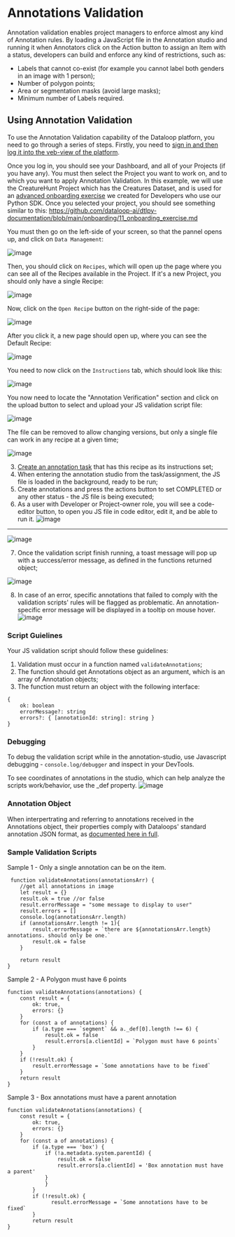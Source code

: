 # Annotations Validation

Annotation validation enables project managers to enforce almost any kind of Annotation rules. By loading a JavaScript file in the Annotation studio and running it when Annotators click on the Action button to assign an Item with a status, developers can build and enforce any kind of restrictions, such as:

- Labels that cannot co-exist (for example you cannot label both genders in an image with 1 person);
- Number of polygon points;
- Area or segmentation masks (avoid large masks);
- Minimum number of Labels required.

## Using Annotation Validation
To use the Annotation Validation capability of the Dataloop platforn, you need to go through a series of steps. Firstly, you need to [sign in and then log it into the veb-view of the platform](https://dataloop-production.auth0.com/login?state=hKFo2SBPMlg1clc2RkNWa1pfUEFvaXotSXI5OFd6NDNiQ1lBeaFupWxvZ2luo3RpZNkgSGVsWUVZUnFYZzVUREcxN09WdWdHeHlWam5NWFA1MW6jY2lk2SBGckcwSFpnYTFDSzVVVlVTSkp1RGtTRHFJdFBpZVdHVw&client=FrG0HZga1CK5UVUSJJuDkSDqItPieWGW&protocol=oauth2&response_type=id_token%20code&response_mode=form_post&redirect_uri=https%3A%2F%2Fgate.dataloop.ai%2Fadmit%3Fdefault&scope=openid%20email%20profile%20offline_access&nonce=_iAYyYyIqeAHngzZdkAsfdOUq0H5i6Nk&auth0Client=eyJuYW1lIjoiYXV0aDAuanMiLCJ2ZXJzaW9uIjoiOS4xMS4zIn0%3D).

Once you log in, you should see your Dashboard, and all of your Projects (if you have any). You must then select the Project you want to work on, and to which you want to apply Annotation Validation. In this example, we will use the CreatureHunt Project which has the Creatures Dataset, and is used for an [advanced onboarding exercise](https://github.com/dataloop-ai/dtlpy-documentation/blob/main/onboarding/11_onboarding_exercise.md) we created for Developers who use our Python SDK. Once you selected your project, you should see something similar to this:
https://github.com/dataloop-ai/dtlpy-documentation/blob/main/onboarding/11_onboarding_exercise.md

You must then go on the left-side of your screen, so that the pannel opens up, and click on ```Data Management```:

![image](https://user-images.githubusercontent.com/58508793/225668417-a57c0cee-e461-4170-9fc2-9082cf54b15b.png)

Then, you should click on ```Recipes```, which will open up the page where you can see all of the Recipes available in the Project. If it's a new Project, you should only have a single Recipe:

![image](https://user-images.githubusercontent.com/58508793/225669134-59ac56b7-5d6e-4878-b9b0-fd0444c3d4fc.png)

Now, click on the ```Open Recipe``` button on the right-side of the page:

![image](https://user-images.githubusercontent.com/58508793/225670675-29f76506-1cfb-4c96-9462-26e8bb0aa60c.png)

After you click it, a new page should open up, where you can see the Default Recipe:

![image](https://user-images.githubusercontent.com/58508793/225671309-2a404169-35d1-4196-80ce-a2ae1b3ddd78.png)

You need to now click on the ```Instructions``` tab, which should look like this:

![image](https://user-images.githubusercontent.com/58508793/225671704-f40db559-95ce-4bd3-866c-8c26aed046d3.png)




You now need to locate the "Annotation Verification" section and click on the upload  button to select and upload your JS validation script file: 

![image](https://user-images.githubusercontent.com/58508793/225672898-70977ad7-0ab2-4ec7-b5f5-2b3d7d18ae50.png)


The file can be removed to allow changing versions, but only a single file can work in any recipe at a given time;

![image](https://user-images.githubusercontent.com/58508793/225602274-cf0772d5-180f-476e-9ac1-0048acbeb9ee.png)

3. [Create an annotation task](https://dataloop.ai/docs/create-task) that has this recipe as its instructions set;
4. When entering the annotation studio from the task/assignment, the JS file is loaded in the background, ready to be run;
5. Create annotations and press the actions button to set COMPLETED or any other status - the JS file is being executed;
6. As a user with Developer or Project-owner role, you will see a code-editor button, to open you JS file in code editor, edit it, and be able to run it.
![image](https://user-images.githubusercontent.com/58508793/225603459-715c79c1-8f58-4a03-ae5f-79f5cc6fcab9.png)
-------
![image](https://user-images.githubusercontent.com/58508793/225603388-36579bf1-9373-4a18-8bce-d7697b1e1b85.png)

7. Once the validation script finish running, a toast message will pop up with a success/error message, as defined in the functions returned object;

![image](https://user-images.githubusercontent.com/58508793/225603663-6e4da15b-7c1e-4f09-b453-05b23f89637f.png)

8. In case of an error, specific annotations that failed to comply with the validation scripts' rules will be flagged as problematic. An annotation-specific error message will be displayed in a tooltip on mouse hover.
![image](https://user-images.githubusercontent.com/58508793/225603802-e3ba3122-867c-4042-aa1f-96e8ee600659.png)


### Script Guielines

Your JS validation script should follow these guidelines:
1. Validation must occur in a function named ```validateAnnotations```;
2. The function should get Annotations object as an argument, which is an array of Annotation objects;
3. The function must return an object with the following interface:
```
{
    ok: boolean
    errorMessage?: string
    errors?: { [annotationId: string]: string }
}

```


### Debugging
To debug the validation script while in the annotation-studio, use Javascript debugging - ```console.log/debugger``` and inspect in your DevTools.

To see coordinates of annotations in the studio, which can help analyze the scripts work/behavior, use the _def property.
![image](https://user-images.githubusercontent.com/58508793/225604778-900bce2b-614b-4431-858e-af6469fe008b.png)

### Annotation Object

When interpertrating and referring to annotations received in the Annotations object, their properties comply with Dataloops' standard annotation JSON format, as [documented here in full](https://dataloop.ai/docs/annotation-json-format).


### Sample Validation Scripts

Sample 1 - Only a single annotation can be on the item.
```
 function validateAnnotations(annotationsArr) {
    //get all annotations in image
    let result = {}
    result.ok = true //or false
    result.errorMessage = "some message to display to user"
    result.errors = []
	console.log(annotationsArr.length)
    if (annotationsArr.length != 1){
        result.errorMessage = `there are ${annotationsArr.length} annotations. should only be one.`
        result.ok = false
    }

    return result
}
```

Sample 2 - A Polygon must have 6 points
```
function validateAnnotations(annotations) {
    const result = {
        ok: true,
        errors: {}
    }
    for (const a of annotations) {
        if (a.type === `segment` && a._def[0].length !== 6) {
            result.ok = false
            result.errors[a.clientId] = `Polygon must have 6 points`
        }
    }
    if (!result.ok) {
        result.errorMessage = `Some annotations have to be fixed`
    }
    return result
}
```

Sample 3 - Box annotations must have a parent annotation
```
function validateAnnotations(annotations) {
    const result = {
        ok: true,
        errors: {}
    }
    for (const a of annotations) {
        if (a.type === 'box') {
            if (!a.metadata.system.parentId) {
                result.ok = false
                result.errors[a.clientId] = 'Box annotation must have a parent'
            }
            }
        }
        if (!result.ok) {
              result.errorMessage = `Some annotations have to be fixed`
        }
        return result
}
```
